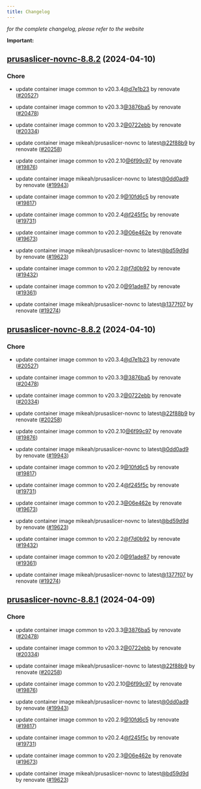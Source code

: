 ```yaml
---
title: Changelog
---
```



*for the complete changelog, please refer to the website*

**Important:**


## [prusaslicer-novnc-8.8.2](https://github.com/truecharts/charts/compare/prusaslicer-novnc-8.6.0...prusaslicer-novnc-8.8.2) (2024-04-10)

### Chore



- update container image common to v20.3.4[@d7e1b23](https://github.com/d7e1b23) by renovate ([#20527](https://github.com/truecharts/charts/issues/20527))

- update container image common to v20.3.3[@3876ba5](https://github.com/3876ba5) by renovate ([#20478](https://github.com/truecharts/charts/issues/20478))

- update container image common to v20.3.2[@0722ebb](https://github.com/0722ebb) by renovate ([#20334](https://github.com/truecharts/charts/issues/20334))

- update container image mikeah/prusaslicer-novnc to latest[@22f88b9](https://github.com/22f88b9) by renovate ([#20258](https://github.com/truecharts/charts/issues/20258))

- update container image common to v20.2.10[@6f99c97](https://github.com/6f99c97) by renovate ([#19876](https://github.com/truecharts/charts/issues/19876))

- update container image mikeah/prusaslicer-novnc to latest[@0dd0ad9](https://github.com/0dd0ad9) by renovate ([#19943](https://github.com/truecharts/charts/issues/19943))

- update container image common to v20.2.9[@10fd6c5](https://github.com/10fd6c5) by renovate ([#19817](https://github.com/truecharts/charts/issues/19817))

- update container image common to v20.2.4[@f245f5c](https://github.com/f245f5c) by renovate ([#19731](https://github.com/truecharts/charts/issues/19731))

- update container image common to v20.2.3[@06e462e](https://github.com/06e462e) by renovate ([#19673](https://github.com/truecharts/charts/issues/19673))

- update container image mikeah/prusaslicer-novnc to latest[@bd59d9d](https://github.com/bd59d9d) by renovate ([#19623](https://github.com/truecharts/charts/issues/19623))

- update container image common to v20.2.2[@f7d0b92](https://github.com/f7d0b92) by renovate ([#19432](https://github.com/truecharts/charts/issues/19432))

- update container image common to v20.2.0[@91ade87](https://github.com/91ade87) by renovate ([#19361](https://github.com/truecharts/charts/issues/19361))

- update container image mikeah/prusaslicer-novnc to latest[@1377f07](https://github.com/1377f07) by renovate ([#19274](https://github.com/truecharts/charts/issues/19274))


## [prusaslicer-novnc-8.8.2](https://github.com/truecharts/charts/compare/prusaslicer-novnc-8.6.0...prusaslicer-novnc-8.8.2) (2024-04-10)

### Chore



- update container image common to v20.3.4[@d7e1b23](https://github.com/d7e1b23) by renovate ([#20527](https://github.com/truecharts/charts/issues/20527))

- update container image common to v20.3.3[@3876ba5](https://github.com/3876ba5) by renovate ([#20478](https://github.com/truecharts/charts/issues/20478))

- update container image common to v20.3.2[@0722ebb](https://github.com/0722ebb) by renovate ([#20334](https://github.com/truecharts/charts/issues/20334))

- update container image mikeah/prusaslicer-novnc to latest[@22f88b9](https://github.com/22f88b9) by renovate ([#20258](https://github.com/truecharts/charts/issues/20258))

- update container image common to v20.2.10[@6f99c97](https://github.com/6f99c97) by renovate ([#19876](https://github.com/truecharts/charts/issues/19876))

- update container image mikeah/prusaslicer-novnc to latest[@0dd0ad9](https://github.com/0dd0ad9) by renovate ([#19943](https://github.com/truecharts/charts/issues/19943))

- update container image common to v20.2.9[@10fd6c5](https://github.com/10fd6c5) by renovate ([#19817](https://github.com/truecharts/charts/issues/19817))

- update container image common to v20.2.4[@f245f5c](https://github.com/f245f5c) by renovate ([#19731](https://github.com/truecharts/charts/issues/19731))

- update container image common to v20.2.3[@06e462e](https://github.com/06e462e) by renovate ([#19673](https://github.com/truecharts/charts/issues/19673))

- update container image mikeah/prusaslicer-novnc to latest[@bd59d9d](https://github.com/bd59d9d) by renovate ([#19623](https://github.com/truecharts/charts/issues/19623))

- update container image common to v20.2.2[@f7d0b92](https://github.com/f7d0b92) by renovate ([#19432](https://github.com/truecharts/charts/issues/19432))

- update container image common to v20.2.0[@91ade87](https://github.com/91ade87) by renovate ([#19361](https://github.com/truecharts/charts/issues/19361))

- update container image mikeah/prusaslicer-novnc to latest[@1377f07](https://github.com/1377f07) by renovate ([#19274](https://github.com/truecharts/charts/issues/19274))


## [prusaslicer-novnc-8.8.1](https://github.com/truecharts/charts/compare/prusaslicer-novnc-8.6.0...prusaslicer-novnc-8.8.1) (2024-04-09)

### Chore



- update container image common to v20.3.3[@3876ba5](https://github.com/3876ba5) by renovate ([#20478](https://github.com/truecharts/charts/issues/20478))

- update container image common to v20.3.2[@0722ebb](https://github.com/0722ebb) by renovate ([#20334](https://github.com/truecharts/charts/issues/20334))

- update container image mikeah/prusaslicer-novnc to latest[@22f88b9](https://github.com/22f88b9) by renovate ([#20258](https://github.com/truecharts/charts/issues/20258))

- update container image common to v20.2.10[@6f99c97](https://github.com/6f99c97) by renovate ([#19876](https://github.com/truecharts/charts/issues/19876))

- update container image mikeah/prusaslicer-novnc to latest[@0dd0ad9](https://github.com/0dd0ad9) by renovate ([#19943](https://github.com/truecharts/charts/issues/19943))

- update container image common to v20.2.9[@10fd6c5](https://github.com/10fd6c5) by renovate ([#19817](https://github.com/truecharts/charts/issues/19817))

- update container image common to v20.2.4[@f245f5c](https://github.com/f245f5c) by renovate ([#19731](https://github.com/truecharts/charts/issues/19731))

- update container image common to v20.2.3[@06e462e](https://github.com/06e462e) by renovate ([#19673](https://github.com/truecharts/charts/issues/19673))

- update container image mikeah/prusaslicer-novnc to latest[@bd59d9d](https://github.com/bd59d9d) by renovate ([#19623](https://github.com/truecharts/charts/issues/19623))
